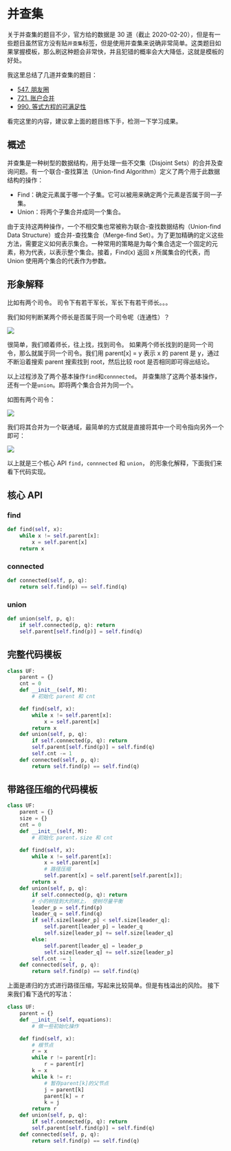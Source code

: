 # 并查集

关于并查集的题目不少，官方给的数据是 30 道（截止 2020-02-20），但是有一些题目虽然官方没有贴`并查集`标签，但是使用并查集来说确非常简单。这类题目如果掌握模板，那么刷这种题会非常快，并且犯错的概率会大大降低，这就是模板的好处。

我这里总结了几道并查集的题目：

- [547. 朋友圈](../problems/547.friend-circles.md)
- [721. 账户合并](https://leetcode-cn.com/problems/accounts-merge/solution/mo-ban-ti-bing-cha-ji-python3-by-fe-lucifer-3/)
- [990. 等式方程的可满足性](https://github.com/azl397985856/leetcode/issues/304)

看完这里的内容，建议拿上面的题目练下手，检测一下学习成果。

## 概述

并查集是一种树型的数据结构，用于处理一些不交集（Disjoint Sets）的合并及查询问题。有一个联合-查找算法（Union-find Algorithm）定义了两个用于此数据结构的操作：

- Find：确定元素属于哪一个子集。它可以被用来确定两个元素是否属于同一子集。
- Union：将两个子集合并成同一个集合。

由于支持这两种操作，一个不相交集也常被称为联合-查找数据结构（Union-find Data Structure）或合并-查找集合（Merge-find Set）。为了更加精确的定义这些方法，需要定义如何表示集合。一种常用的策略是为每个集合选定一个固定的元素，称为代表，以表示整个集合。接着，Find(x) 返回 x 所属集合的代表，而 Union 使用两个集合的代表作为参数。

## 形象解释

比如有两个司令。 司令下有若干军长，军长下有若干师长。。。

我们如何判断某两个师长是否属于同一个司令呢（连通性）？

![](https://tva1.sinaimg.cn/large/007S8ZIlly1ghlufxh5lhj30gs0bzwet.jpg)

很简单，我们顺着师长，往上找，找到司令。 如果两个师长找到的是同一个司令，那么就属于同一个司令。我们用 parent[x] = y 表示 x 的 parent 是 y，通过不断沿着搜索 parent 搜索找到 root，然后比较 root 是否相同即可得出结论。

以上过程涉及了两个基本操作`find`和`connnected`。 并查集除了这两个基本操作，还有一个是`union`。即将两个集合合并为同一个。

如图有两个司令：

![](https://tva1.sinaimg.cn/large/007S8ZIlly1ghlufys950j30wp0el0th.jpg)

我们将其合并为一个联通域，最简单的方式就是直接将其中一个司令指向另外一个即可：

![](https://tva1.sinaimg.cn/large/007S8ZIlly1ghlug0ni3jj30ym0cojsb.jpg)

以上就是三个核心 API `find`，`connnected` 和 `union`， 的形象化解释，下面我们来看下代码实现。

## 核心 API

### find

```python
def find(self, x):
    while x != self.parent[x]:
        x = self.parent[x]
    return x
```

### connected

```python
def connected(self, p, q):
    return self.find(p) == self.find(q)
```

### union

```python
def union(self, p, q):
    if self.connected(p, q): return
    self.parent[self.find(p)] = self.find(q)
```

## 完整代码模板

```python
class UF:
    parent = {}
    cnt = 0
    def __init__(self, M):
        # 初始化 parent 和 cnt

    def find(self, x):
        while x != self.parent[x]:
            x = self.parent[x]
        return x
    def union(self, p, q):
        if self.connected(p, q): return
        self.parent[self.find(p)] = self.find(q)
        self.cnt -= 1
    def connected(self, p, q):
        return self.find(p) == self.find(q)
```

## 带路径压缩的代码模板

```python
class UF:
    parent = {}
    size = {}
    cnt = 0
    def __init__(self, M):
        # 初始化 parent，size 和 cnt

    def find(self, x):
        while x != self.parent[x]:
            x = self.parent[x]
            # 路径压缩
            self.parent[x] = self.parent[self.parent[x]];
        return x
    def union(self, p, q):
        if self.connected(p, q): return
        # 小的树挂到大的树上， 使树尽量平衡
        leader_p = self.find(p)
        leader_q = self.find(q)
        if self.size[leader_p] < self.size[leader_q]:
            self.parent[leader_p] = leader_q
            self.size[leader_p] += self.size[leader_q]
        else:
            self.parent[leader_q] = leader_p
            self.size[leader_q] += self.size[leader_p]
        self.cnt -= 1
    def connected(self, p, q):
        return self.find(p) == self.find(q)
```

上面是递归的方式进行路径压缩，写起来比较简单。但是有栈溢出的风险。 接下来我们看下迭代的写法：

```python
class UF:
    parent = {}
    def __init__(self, equations):
        # 做一些初始化操作

    def find(self, x):
        # 根节点
        r = x
        while r != parent[r]:
            r = parent[r]
        k = x
        while k != r:
            # 暂存parent[k]的父节点
            j = parent[k]
            parent[k] = r
            k = j
        return r
    def union(self, p, q):
        if self.connected(p, q): return
        self.parent[self.find(p)] = self.find(q)
    def connected(self, p, q):
        return self.find(p) == self.find(q)
```
